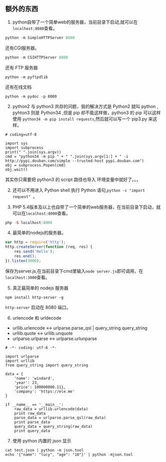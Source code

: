 ## 额外的东西

1. python自带了一个简单web的服务器，当前目录下启动,就可以在`localhost:8080`查看。

```python
python -m SimpleHTTPServer 8080
```

还有CGI服务器。

```python
python -m CGIHTTPServer 8080
```

还有 FTP 服务器

```
python -m pyftpdlib
```

还有在线文档

```
python -m pydoc -p 8000
```

2. python2 与 python3 共存的问题，我的解决方式是 Python2 就叫 python , pyhton3 则是 Python34 ,但是 pip 却不能这样做，python3 的 pip 可以这样使用 `python34 -m pip install requests`,然后就可以写一个 pip3.py 来这样。

```
# coding=utf-8

import sys
import subprocess
print(" ".join(sys.argv))
cmd = "python34 -m pip " + " ".join(sys.argv[1:] + " -i http://pypi.douban.com/simple --trusted-host pypi.douban.com")
obj = subprocess.Popen(cmd)
obj.wait()
```

其实你只需要把 python3 的 script 路径也导入 环境变量中就好了。。。

2. 还可以不用进入 Python shell 执行 Python 语句,`python -c "import request" `。

3. PHP 5.4版本及以上也自带了一个简单的web服务器，在当前目录下启动，就可以在`localhost:8000`查看。

```php
php -S localhost:8000
```

4. 最简单的nodejs的服务器。

```javascript
var http = require('http');
http.createServer(function (req, res) {
    res.send('Hello');
    res.end();
}).listen(3000);

```

保存为server.js,在当前目录下cmd里输入`node server.js`即可调用，在`localhost:3000`查看。

5. 真正最简单的 nodejs 服务器

```
npm install http-server -g
```

`http-server` 启动在 8080 端口。

6. urlencode 和 urldecode

- urllib.urlencode <-> urlparse.parse_qsl | query_string.query_string
- urllib.quote <-> urllib.unquote
- urlparse.urlparse <-> urlparse.urlunparse

```
# -*- coding: utf-8 -*-

import urlparse
import urllib
from query_string import query_string

data = {
    'name': 'windard',
    'year': 23,
    'price': 100000000.111,
    'company': 'https://ele.me'
}

if __name__ == '__main__':
    raw_data = urllib.urlencode(data)
    print raw_data
    parse_data = urlparse.parse_qsl(raw_data)
    print parse_data
    query_data = query_string(raw_data)
    print query_data

```

7. 使用 python 内置的 json 显示

```
cat test.json | python -m json.tool
echo '{"name": "lucy", "age": "18"}' | python -mjson.tool
```